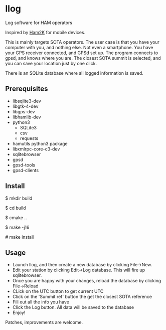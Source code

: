 # llog
Log software for HAM operators

Inspired by [Ham2K](https://play.google.com/store/apps/details?id=com.ham2k.polo.beta&hl=en-US) for mobile devices.

This is mainly targets SOTA operators. The user case is that you have
your computer with you, and nothing else. Not even a smartphone. You have your GPS receiver connected, and GPSd set up.
The program connects to gpsd, and knows where you are. The closest SOTA summit is selected, and you can save your location
just by one click.

There is an SQLite database where all logged information is saved.

## Prerequisites

* libsqlite3-dev
* libgtk-4-dev
* libgps-dev
* libhamlib-dev
* python3
    - SQLite3
    - csv
    - requests
* hamutils python3 package
* libxmlrpc-core-c3-dev
* sqlitebrowser
* gpsd
* gpsd-tools
* gpsd-clients

## Install

\$ mkdir build

\$ cd build

\$ cmake ..

\$ make -j16

\# make install

## Usage

* Launch llog, and then create a new database by clicking File->New.
* Edit your station by clicking Edit->Log database. This will fire up sqlitebrowser.
* Once you are happy with your changes, reload the database by clicking
File->Reload
* CLick on the UTC button to get current UTC
* Click on the 'Summit ref' button the get the closest SOTA reference
* Fill out all the info you have
* Click the Log button. All data will be saved to the database
* Enjoy!


Patches, improvements are welcome.

